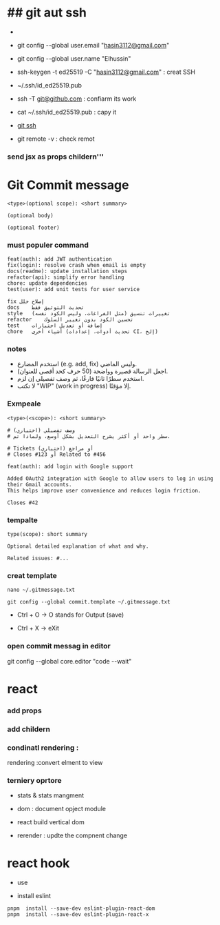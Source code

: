 <!--  -->
# ## git aut ssh
* 
* git config --global user.email "hasin3112@gmail.com"
* git config --global user.name "Elhussin"

* ssh-keygen -t ed25519 -C "hasin3112@gmail.com" : creat SSH
* ~/.ssh/id_ed25519.pub 
* ssh -T git@github.com  : confiarm its work

* cat ~/.ssh/id_ed25519.pub : capy it
* [git ssh](https://github.com/settings/ssh/new)

* git remote -v : check remot 

### send jsx as props childern'''

# Git Commit message

```
<type>(optional scope): <short summary>

(optional body)

(optional footer)
```
### must populer command
```
feat(auth): add JWT authentication
fix(login): resolve crash when email is empty
docs(readme): update installation steps
refactor(api): simplify error handling
chore: update dependencies
test(user): add unit tests for user service
```

```feat	إضافة ميزة جديدة
fix	إصلاح خلل
docs	تحديث التوثيق فقط
style	تغييرات تنسيق (مثل الفراغات، وليس الكود نفسه)
refactor	تحسين الكود بدون تغيير السلوك
test	إضافة أو تعديل اختبارات
chore	أشياء أخرى (تحديث أدوات، إعدادات CI، إلخ)
```

### notes

* استخدم المضارع (e.g. add, fix) وليس الماضي.
* اجعل الرسالة قصيرة وواضحة (50 حرف كحد أقصى للعنوان).
* استخدم سطرًا ثانيًا فارغًا، ثم وصف تفصيلي إن لزم.
* لا تكتب "WIP" (work in progress) إلا مؤقتًا.


### Exmpeale
```
<type>(<scope>): <short summary>

# وصف تفصيلي (اختياري)
# سطر واحد أو أكثر يشرح التعديل بشكل أوسع، ولماذا تم.

# Tickets أو مراجع (اختياري)
# Closes #123 أو Related to #456
```
```
feat(auth): add login with Google support

Added OAuth2 integration with Google to allow users to log in using their Gmail accounts.
This helps improve user convenience and reduces login friction.

Closes #42
```

### tempalte 
```
type(scope): short summary

Optional detailed explanation of what and why.

Related issues: #...
```
### creat template
```
nano ~/.gitmessage.txt

git config --global commit.template ~/.gitmessage.txt

```
* Ctrl + O → O stands for Output (save)

* Ctrl + X → eXit

### open commit messag in editor
git config --global core.editor "code --wait"



# react
### add props 
### add childern 
### condinatl rendering : 
rendering :convert elment to view
### terniery oprtore

- stats & stats mangment

- dom : document opject module
- react build vertical dom 
- rerender : updte the compnent change          

# react hook 
- use 



* install eslint
```
pnpm  install --save-dev eslint-plugin-react-dom
pnpm  install --save-dev eslint-plugin-react-x
```